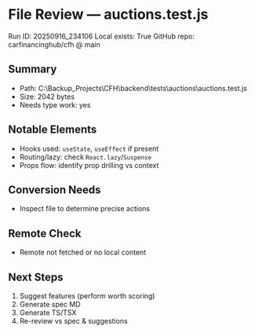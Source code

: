 # File Review — auctions.test.js
Run ID: 20250916_234106
Local exists: True
GitHub repo: carfinancinghub/cfh @ main

## Summary
- Path: C:\Backup_Projects\CFH\backend\tests\auctions\auctions.test.js
- Size: 2042 bytes
- Needs type work: yes

## Notable Elements
- Hooks used: `useState`, `useEffect` if present
- Routing/lazy: check `React.lazy`/`Suspense`
- Props flow: identify prop drilling vs context

## Conversion Needs
- Inspect file to determine precise actions

## Remote Check
- Remote not fetched or no local content

## Next Steps
1) Suggest features (perform worth scoring)
2) Generate spec MD
3) Generate TS/TSX
4) Re-review vs spec & suggestions